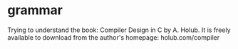 # grammar
Trying to understand the book: Compiler Design in C by A. Holub.
It is freely available to download from the author's homepage: holub.com/compiler
